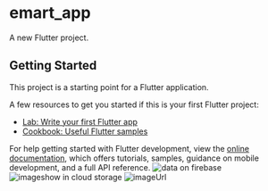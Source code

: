 # emart_app

A new Flutter project.

## Getting Started

This project is a starting point for a Flutter application.

A few resources to get you started if this is your first Flutter project:

- [Lab: Write your first Flutter app](https://docs.flutter.dev/get-started/codelab)
- [Cookbook: Useful Flutter samples](https://docs.flutter.dev/cookbook)

For help getting started with Flutter development, view the
[online documentation](https://docs.flutter.dev/), which offers tutorials,
samples, guidance on mobile development, and a full API reference.
![data on firebase](https://user-images.githubusercontent.com/116074737/207772260-f634df47-3bed-4680-abc0-67dac77f2930.png)
![imageshow in cloud storage](https://user-images.githubusercontent.com/116074737/207772290-688c3c8a-a7b2-4770-b0f4-2e8a187c7005.png)
![imageUrl](https://user-images.githubusercontent.com/116074737/207772315-19dd69cd-4e05-433e-876d-c09c5411dace.png)
